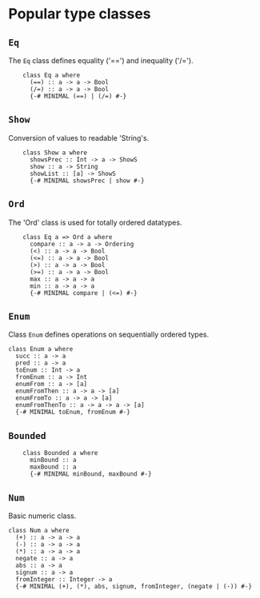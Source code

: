 # Popular type classes

## `Eq`

  The `Eq` class defines equality ('==') and inequality ('/=').

```text
    class Eq a where
      (==) :: a -> a -> Bool
      (/=) :: a -> a -> Bool
      {-# MINIMAL (==) | (/=) #-}
```

## `Show`

  Conversion of values to readable 'String's.

```
    class Show a where
      showsPrec :: Int -> a -> ShowS
      show :: a -> String
      showList :: [a] -> ShowS
      {-# MINIMAL showsPrec | show #-}
```

## `Ord`

  The 'Ord' class is used for totally ordered datatypes.

```
    class Eq a => Ord a where
      compare :: a -> a -> Ordering
      (<) :: a -> a -> Bool
      (<=) :: a -> a -> Bool
      (>) :: a -> a -> Bool
      (>=) :: a -> a -> Bool
      max :: a -> a -> a
      min :: a -> a -> a
      {-# MINIMAL compare | (<=) #-}
```

## `Enum`

  Class `Enum` defines operations on sequentially ordered types.

```
class Enum a where
  succ :: a -> a
  pred :: a -> a
  toEnum :: Int -> a
  fromEnum :: a -> Int
  enumFrom :: a -> [a]
  enumFromThen :: a -> a -> [a]
  enumFromTo :: a -> a -> [a]
  enumFromThenTo :: a -> a -> a -> [a]
  {-# MINIMAL toEnum, fromEnum #-}
```

## `Bounded`

```
    class Bounded a where
      minBound :: a
      maxBound :: a
      {-# MINIMAL minBound, maxBound #-}
```

## `Num`

  Basic numeric class.

```
class Num a where
  (+) :: a -> a -> a
  (-) :: a -> a -> a
  (*) :: a -> a -> a
  negate :: a -> a
  abs :: a -> a
  signum :: a -> a
  fromInteger :: Integer -> a
  {-# MINIMAL (+), (*), abs, signum, fromInteger, (negate | (-)) #-}
```
